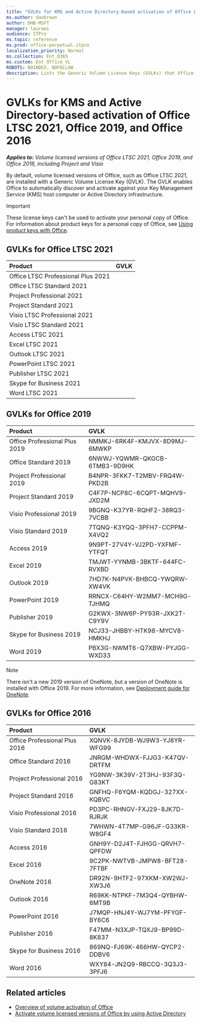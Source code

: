 ```yaml
---
title: "GVLKs for KMS and Active Directory-based activation of Office LTSC 2021, Office 2019, and Office 2016"
ms.author: danbrown
author: DHB-MSFT
manager: laurawi
audience: ITPro
ms.topic: reference
ms.prod: office-perpetual-itpro
localization_priority: Normal
ms.collection: Ent_O365
ms.custom: Ent_Office_VL
ROBOTS: NOINDEX, NOFOLLOW
description: Lists the Generic Volume License Keys (GVLKs) that Office admins use for activating volume licensed versions of Office LTSC 2021, Office 2019, and Office 2016, including Project and Visio. 
---
```


# GVLKs for KMS and Active Directory-based activation of Office LTSC 2021, Office 2019, and Office 2016

***Applies to:*** *Volume licensed versions of Office LTSC 2021, Office 2019, and Office 2016, including Project and Visio*


By default, volume licensed versions of Office, such as Office LTSC 2021, are installed with a Generic Volume License Key (GVLK). The GVLK enables Office to automatically discover and activate against your Key Management Service (KMS) host computer or Active Directory infrastructure.
  
> [!IMPORTANT]
> These license keys can't be used to activate your personal copy of Office. For information about product keys for a personal copy of Office, see [Using product keys with Office](https://support.microsoft.com/office/12a5763a-d45c-4685-8c95-a44500213759). 

## GVLKs for Office LTSC 2021
|**Product**|**GVLK**|
|:-----|:-----|
|Office LTSC Professional Plus 2021   |  |
|Office LTSC Standard 2021   |  |
|Project Professional 2021   |  |
|Project Standard 2021   |  |
|Visio LTSC Professional 2021   |  |
|Visio LTSC Standard 2021    |  |
|Access LTSC 2021   |  |
|Excel LTSC 2021   |  |
|Outlook LTSC 2021  |  |
|PowerPoint LTSC 2021   |  |
|Publisher LTSC 2021  |  |
|Skype for Business 2021   |  |
|Word LTSC 2021   |  |
  
## GVLKs for Office 2019
|**Product**|**GVLK**|
|:-----|:-----|
|Office Professional Plus 2019  <br/> | NMMKJ-6RK4F-KMJVX-8D9MJ-6MWKP <br/> |
|Office Standard 2019  <br/> |  6NWWJ-YQWMR-QKGCB-6TMB3-9D9HK <br/> |
|Project Professional 2019  <br/> | B4NPR-3FKK7-T2MBV-FRQ4W-PKD2B<br/> |
|Project Standard 2019  <br/> | C4F7P-NCP8C-6CQPT-MQHV9-JXD2M<br/> |
|Visio Professional 2019  <br/> | 9BGNQ-K37YR-RQHF2-38RQ3-7VCBB <br/> |
|Visio Standard 2019  <br/> |  7TQNQ-K3YQQ-3PFH7-CCPPM-X4VQ2<br/> |
|Access 2019  <br/> | 9N9PT-27V4Y-VJ2PD-YXFMF-YTFQT <br/> |
|Excel 2019  <br/> |  TMJWT-YYNMB-3BKTF-644FC-RVXBD<br/> |
|Outlook 2019  <br/> |7HD7K-N4PVK-BHBCQ-YWQRW-XW4VK <br/> |
|PowerPoint 2019  <br/> |RRNCX-C64HY-W2MM7-MCH9G-TJHMQ  <br/> |
|Publisher 2019  <br/> | G2KWX-3NW6P-PY93R-JXK2T-C9Y9V<br/> |
|Skype for Business 2019  <br/> |NCJ33-JHBBY-HTK98-MYCV8-HMKHJ <br/> |
|Word 2019  <br/> |  PBX3G-NWMT6-Q7XBW-PYJGG-WXD33 <br/> |

> [!NOTE]
> There isn't a new 2019 version of OneNote, but a version of OneNote is installed with Office 2019. For more information, see [Deployment guide for OneNote](../deployment-guide-onenote.md).

## GVLKs for Office 2016
|**Product**|**GVLK**|
|:-----|:-----|
|Office Professional Plus 2016  <br/> |XQNVK-8JYDB-WJ9W3-YJ8YR-WFG99  <br/> |
|Office Standard 2016  <br/> |JNRGM-WHDWX-FJJG3-K47QV-DRTFM  <br/> |
|Project Professional 2016  <br/> |YG9NW-3K39V-2T3HJ-93F3Q-G83KT  <br/> |
|Project Standard 2016  <br/> |GNFHQ-F6YQM-KQDGJ-327XX-KQBVC  <br/> |
|Visio Professional 2016  <br/> |PD3PC-RHNGV-FXJ29-8JK7D-RJRJK  <br/> |
|Visio Standard 2016  <br/> |7WHWN-4T7MP-G96JF-G33KR-W8GF4  <br/> |
|Access 2016  <br/> |GNH9Y-D2J4T-FJHGG-QRVH7-QPFDW  <br/> |
|Excel 2016  <br/> |9C2PK-NWTVB-JMPW8-BFT28-7FTBF  <br/> |
|OneNote 2016  <br/> |DR92N-9HTF2-97XKM-XW2WJ-XW3J6  <br/> |
|Outlook 2016  <br/> |R69KK-NTPKF-7M3Q4-QYBHW-6MT9B  <br/> |
|PowerPoint 2016  <br/> |J7MQP-HNJ4Y-WJ7YM-PFYGF-BY6C6  <br/> |
|Publisher 2016  <br/> |F47MM-N3XJP-TQXJ9-BP99D-8K837  <br/> |
|Skype for Business 2016  <br/> |869NQ-FJ69K-466HW-QYCP2-DDBV6  <br/> |
|Word 2016  <br/> |WXY84-JN2Q9-RBCCQ-3Q3J3-3PFJ6  <br/> |
   

## Related articles

- [Overview of volume activation of Office](../vlactivation/plan-volume-activation-of-office.md)
- [Activate volume licensed versions of Office by using Active Directory](activate-office-by-using-active-directory.md) 


